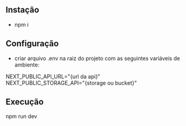 ## Instação 
- npm i

## Configuração
- criar arquivo .env na raiz do projeto com as seguintes variáveis de ambiente:

NEXT_PUBLIC_API_URL="{url da api}"<br>
NEXT_PUBLIC_STORAGE_API="{storage ou bucket}"

## Execução
npm run dev
